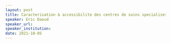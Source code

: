 ```yaml
---
layout: post
title: Caracterisation & accessibilite des centres de soins specialises en cancerologie en France metropolitaine
speaker: Eric Daoud
speaker_url: 
speaker_institution: 
date: 2021-10-05
---
```

